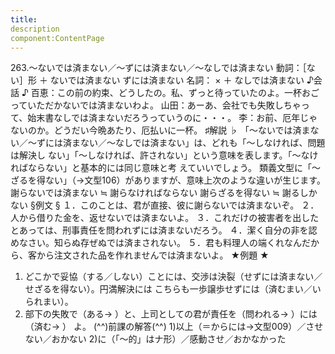 ```yaml
---
title:
description
component:ContentPage
---
```



263.～ないでは済まない／～ずには済まない／～なしでは済まない
動詞：［ない］形 ＋ ないでは済まない
ずには済まない
名詞： × ＋ なしでは済まない
♪会話 ♪
百恵：この前の約束、どうしたの。私、ずっと待っていたのよ。一杯おごっていただかないでは済まないわよ。 山田：あーあ、会社でも失敗しちゃって、始末書なしでは済まないだろうっていうのに・・・。
李：お前、厄年じゃないのか。どうだい今晩あたり、厄払いに一杯。
♯解説 ♭
「～ないでは済まない／～ずには済まない／～なしでは済まない」は、どれも「～しなければ、問題は解決し ない」「～しなければ、許されない」という意味を表します。「～なければならない」と基本的には同じ意味と考 えていいでしょう。
類義文型に「～ざるを得ない」（→文型106）がありますが、意味上次のような違いが生じます。 謝らないでは済まない ≒ 謝らなければならない 謝らざるを得ない ≒ 謝るしかない
§例文 §
１．このことは、君が直接、彼に謝らないでは済まないぞ。
２．人から借りた金を、返せないでは済まないよ。
３．これだけの被害者を出したとあっては、刑事責任を問われずには済まないだろう。
４．潔く自分の非を認めなさい。知らぬ存ぜぬでは済まされない。
５．君も料理人の端くれなんだから、客から注文された品を作れませんでは済まないよ。
★例題 ★
1) どこかで妥協（する／しない）ことには、交渉は決裂（せずには済まない／せざるを得ない）。円満解決には こちらも一歩譲歩せずには（済むまい／いられまい）。
2) 部下の失敗で（ある→ ）と、上司としての君が責任を（問われる→ ）には（済む→ ）
よ。
(^^)前課の解答(^^)
1)以上（＝からには→文型009）／させない／おかない
2)に（「～的」はナ形）／感動させ／おかなかった

